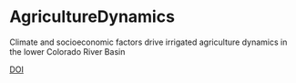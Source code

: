 # AgricultureDynamics

Climate and socioeconomic factors drive irrigated
agriculture dynamics in the lower Colorado River Basin

[DOI](https://doi.org/10.3390/rs13091659)


